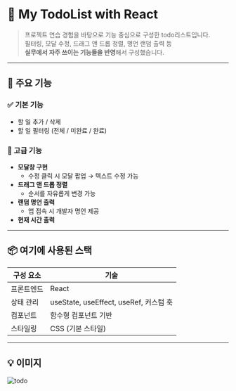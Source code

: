# 📝 My TodoList with React

> 프로젝트 연습 경험을 바탕으로 기능 중심으로 구성한 todo리스트입니다.  
> 필터링, 모달 수정, 드래그 앤 드롭 정렬, 명언 랜덤 출력 등  
> **실무에서 자주 쓰이는 기능들을 반영**해서 구성했습니다.

---

## 🚀 주요 기능

### ✅ 기본 기능
- 할 일 추가 / 삭제
- 할 일 필터링 (전체 / 미완료 / 완료)

### 🧩 고급 기능
- **모달창 구현**
  - 수정 클릭 시 모달 팝업 → 텍스트 수정 가능
- **드래그 앤 드롭 정렬**
  - 순서를 자유롭게 변경 가능
- **랜덤 명언 출력**
  - 앱 접속 시 개발자 명언 제공
- **현재 시간 출력**

---

## 📦 여기에 사용된 스택

| 구성 요소     | 기술 |
|--------------|------|
| 프론트엔드    | React |
| 상태 관리     | useState, useEffect, useRef, 커스텀 훅 |
| 컴포넌트     | 함수형 컴포넌트 기반 |
| 스타일링     | CSS (기본 스타일) |

---

## 💡 이미지

![todo](https://github.com/user-attachments/assets/5de35da5-ceee-439d-81af-cabdc153b957)


